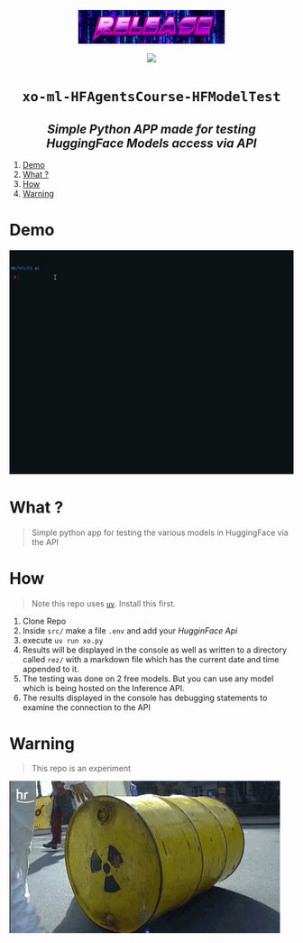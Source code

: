 
<p align="center"><a href="https://x.com/xyizko" target="_blank" rel="noopener noreferrer"><img src="https://raw.githubusercontent.com/xyizko/xo-tagz/refs/heads/main/gfx/a.png"></a></p>

<p align="center">
<a href="https://twitter.com/xyizko" target="_blank">
<img src="https://hits.seeyoufarm.com/api/count/incr/badge.svg?url=https%3A%2F%2Fgithub.com%2Fxyizko%2Fxo-ml-HFAgentsCourse-HFModelTest&count_bg=%23E6008B&title_bg=%23000000&icon=teamspeak.svg&icon_color=%23E7E7E7&title=hits&edge_flat=false"/>
</a>
</p>


<h1 align="center"><code> xo-ml-HFAgentsCourse-HFModelTest </code></h1>
<h2 align="center"><i> Simple Python APP made for testing HuggingFace Models access via API </i></h2>

1. [Demo](#demo)
2. [What ?](#what-)
3. [How](#how)
4. [Warning](#warning)

# Demo

![](./gfx/demo.gif)


# What ? 

> Simple python app for testing the various models in HuggingFace via the API 

# How 

> Note this repo uses [`uv`](https://docs.astral.sh/uv/). Install this first.

1. Clone Repo 
2. Inside `src/` make a file `.env` and add your _HugginFace Api_ 
3. execute `uv run xo.py`
4. Results will be displayed in the console as well as written to a directory called `rez/` with a markdown file which has the current date and time appended to it. 
5. The testing was done on 2 free models. But you can use any model which is being hosted on the Inference API. 
6. The results displayed in the console has debugging statements to examine the connection to the API

# Warning

> This repo is an experiment

![](./gfx/e.webp)
